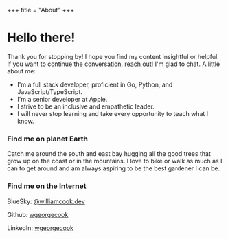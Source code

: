 +++
title = "About"
+++

# Hello there!

Thank you for stopping by! I hope you find my content insightful or helpful. If you want to continue the conversation, <a href="/contact">reach out</a>! I'm glad to chat. A little about me:

- I'm a full stack developer, proficient in Go, Python, and JavaScript/TypeScript. 
- I'm a senior developer at Apple.
- I strive to be an inclusive and empathetic leader.
- I will never stop learning and take every opportunity to teach what I know.


### Find me on planet Earth
Catch me around the south and east bay hugging all the good trees that grow up on the coast or in the mountains. I love to bike or walk as much as I can to get around and am always aspiring to be the best gardener I can be. 

### Find me on the Internet
BlueSky: [@williamcook.dev](https://bsky.app/profile/williamcook.dev)

Github: [wgeorgecook](https://github.com/wgeorgecook/)

LinkedIn: [wgeorgecook](https://linkedin.com/in/wgeorgecook)